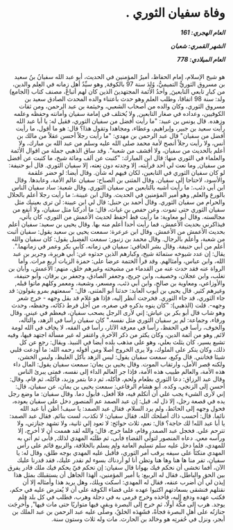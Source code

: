 <h1 dir="rtl">وفاة سفيان الثوري .</h1>

<h5 dir="rtl">العام الهجري:  161

الشهر القمري: شعبان

العام الميلادي: 778</h5>

<p dir="rtl">هو شيخ الإسلام، إمام الحفاظ، أميرُ المؤمنين في الحديث، أبو عبد الله سفيانُ بنُ سعيد بن مسروق الثوريُّ التميميُّ، وُلِدَ سنة 97 بالكوفة, وهو سيِّدُ أهل زمانه في العِلم والدين، من كبارِ تابعي التابعينَ, وأحدُ الأئمة المجتهدينَ الذين كان لهم أتباعٌ، مصنف كتاب (الجامع) ولد: سنة 98 اتفاقا، وطلب العلم وهو حدث باعتناء والده المحدث الصادق سعيد بن مسروق الثوري، وكان والده من أصحاب الشعبي، وخيثمة بن عبد الرحمن، ومن ثقات الكوفيين، وعداده في صغار التابعين, ولا يُختلف في إمامة سفيان وأمانته وحفظه وعلمه وزهده. قال يونس بن عبيد: "ما رأيت أفضل من سفيان الثوري، فقيل له: يا أبا عبد الله رأيت سعيد بن جبير، وإبراهيم، وعطاء، ومجاهدا وتقول هذا؟ قال: هو ما أقول، ما رأيت أفضل من سفيان" قال عبد الرحمن بن مهدي: "ما رأيت رجلاً أحسن عقلاً من مالك بن أنس، ولا رأيت رجلاً أنصح لأمة محمد صلى الله عليه وسلم من عبد الله بن مبارك، ولا أعلم بالحديث من سفيان، ولا أقشف من شعبة". وقد ساق الذهبي جملة من اقوال الأئمة والعلماء في الثوري منها: قال ابن المبارك: "كتبت عن ألف ومائة شيخ، ما كتبت عن أفضل من سفيان, وما نعت لي أحد فرأيته، إلا وجدته دون نعته، إلا سفيان الثوري. قال أبو حنيفة: لو كان سفيان الثوري في التابعين، لكان فيهم له شأن. وقال أيضا: لو حضر علقمة والأسود، لاحتاجا إلى سفيان. وقال المثنى بن الصباح: سفيان عالم الأمة، وعابدها. وقال ابن أبي ذئب،: ما رأيت أشبه بالتابعين من سفيان الثوري. وقال شعبة: ساد سفيان الناس بالورع والعلم, وهو أمير المؤمنين في الحديث. وقال ابن عيينة،: ما رأيت رجلا أعلم بالحلال والحرام من سفيان الثوري. وقال أحمد بن حنبل: قال لي ابن عيينة: لن ترى بعينيك مثل سفيان الثوري حتى تموت. وعن حفص بن غياث، قال: ما أدركنا مثل سفيان، ولا أنفع من مجالسته. وقال أبو معاوية: ما رأيت قط أحفظ لحديث الأعمش من الثوري، كان يأتي، فيذاكرني بحديث الأعمش، فما رأيت أحدا أعلم منه بها. وقال يحيى بن سعيد: سفيان أعلم بحديث الأعمش من الأعمش. وقال ابن عرعرة: سمعت يحيى بن سعيد يقول: سفيان أثبت من شعبة، وأعلم بالرجال. وقال محمد بن زنبور: سمعت الفضيل يقول: كان سفيان والله أعلم من أبي حنيفة. وقال بشر الحافي: سفيان في زمانه، كأبي بكر وعمر في زمانهما.". يقال: إن عدد شيوخه ستمائة شيخ، وكبارهم الذين حدثوه عن: أبي هريرة، وجرير بن عبد الله، وابن عباس، وأمثالهم. وقد قرأ الختمة عرضا على: حمزة الزيات أربع مرات. وأما الرواة عنه فقد حدث عنه من القدماء من مشيخته وغيرهم خلق، منهم: الأعمش، وأبان بن تغلب، وابن عجلان، وخصيف، وابن جريج، وجعفر الصادق، وجعفر بن برقان، وأبو حنيفة، والأوزاعي، ومعاوية بن صالح، وابن أبي ذئب، ومسعر، وشعبة، ومعمر وكلهم ماتوا قبله, وغيرهم كثير. قال يحيى بن أيوب العابد: حدثنا أبو المثنى، قال: "سمعتهم بمرو يقولون: قد جاء الثوري، قد جاء الثوري. فخرجت أنظر إليه، فإذا هو غلام قد بقل وجهه - خرج شعر وجهه-. قلت (الذهبي): "كان ينوه بذكره في صغره، من أجل فرط ذكائه، وحفظه، وحدث وهو شاب قال أبو بكر بن عياش: إني لأرى الرجل يصحب سفيان، فيعظم في عيني. وقال ورقاء، وجماعة: لم ير سفيان الثوري مثل نفسه." كان سفيان رأسا في الزهد، والتأله، والخوف، رأسا في الحفظ، رأسا في معرفة الآثار، رأسا في الفقه، لا يخاف في الله لومة لائم, وهو من أئمة الدين، وكان يكثر من ذكر الآخرة, واغتفر له غير مسألة اجتهد فيها، وفيه تشيع يسير، كان يثلث بعلي، وهو على مذهب بلده أيضا في النبيذ. ويقال: رجع عن كل ذلك، وكان ينكر على الملوك، ولا يرى الخروج أصلا ومن أقوله رحمه الله: ما أودعت قلبي شيئا فخانني. قال وكيع، سمعت سفيان يقول: ليس الزهد بأكل الغليظ، ولبس الخشن، ولكنه قصر الأمل، وارتقاب الموت. وقال يحيى بن يمان: سمعت سفيان يقول: المال داء هذه الأمة، والعالم طبيب هذه الأمة، فإذا جر العالم الداء إلى نفسه، فمتى يبرئ الناس وقال عبد الرزاق: دعا الثوري بطعام ولحم، فأكله، ثم دعا بتمر وزبد، فأكله، ثم قام، وقال: أحسن إلى الزنجي، وكده. أبو هشام الرفاعي: سمعت يحيى بن يمان، عن سفيان، قال: إني لأرى الشيء يجب علي أن أتكلم فيه، فلا أفعل، فأبول دما. وقال سفيان: ما وضع رجل يده في قصعة رجل، إلا ذل له. قيل: إن عبد الصمد عم المنصور دخل على سفيان يعوده، فحول وجهه إلى الحائط، ولم يرد السلام. فقال عبد الصمد: يا سيف! أظن أبا عبد الله نائما. قال: أحسب ذاك أصلحك الله. فقال سفيان: لا تكذب، لست بنائم. فقال عبد الصمد: يا أبا عبد الله! لك حاجة؟ قال: نعم، ثلاث حوائج: لا تعود إلي ثانية، ولا تشهد جنازتي، ولا تترحم علي. فخجل عبد الصمد، وقام، فلما خرج، قال: والله لقد هممت أن لا أخرج، إلا ورأسه معي. دعاه المنصور لتولِّي القضاءِ فأبى، ثم طلَبَه المهدي لذلك, فأبى ثم أتي به للمهدي، فلما دخل عليه سلم تسليم العامة ولم يسلم بالخلافة، والربيع قائم على رأس المهدي متكئاً على سيفه يرقب أمر الثوري، فأقبل عليه المهدي بوجه طلق، وقال له: يا سفيان، تفر منا ها هنا وها هنا وتظن أنا لو أردناك بسوء لم نقدر عليك، فقد قدرنا عليك الآن، أفما تخشى أن نحكم فيك بهوانا قال سفيان: إن تحكم فيّ يحكم فيك ملك قادر يفرق بين الحق والباطل، فقال له الربيع: يا أمير المؤمنين، ألهذا الجاهل أن يستقبلك بمثل هذا إيذن لي أن أضرب عنقه، فقال له المهدي: اسكت ويلك، وهل يريد هذا وأمثاله إلا أن نقتلهم فنشقى بسعادتهم اكتبوا عهده على قضاء الكوفة على أن لا يُعترض عليه في حكم، فكتب عهده ودفع إليه، فأخذه وخرج فرمى به في دجلة وهرب، فطلب في كل بلد فلم يوجد. هرب إلى مكَّة أولًا، ثم خرج إلى البصرة وبقي فيها متواريًا حتى مات فيها", وأُخرِجَت جنازتُه على أهلِ البصرة فجأةً، فشَهِدَه الخلقُ، وصلَّى عليه عبد الرحمن بن عبد الملك بن أبجر، ونزل في حُفرتِه هو وخالد بن الحارث. مات وله ثلاث وستون سنة.</p></br>
